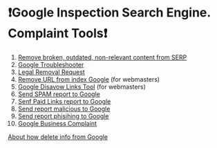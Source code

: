 # ❗Google Inspection Search Engine. Complaint Tools❗

1. <a href="https://search.google.com/search-console/remove-outdated-content">Remove broken, outdated, non-relevant content from SERP</a>
2. <a href="https://support.google.com/legal/troubleshooter/1114905">Google Troubleshooter</a>
3. <a href="https://www.google.com/webmasters/tools/legal-removal-request?complaint_type=14">Legal Removal Request</a>
4. <a href="https://search.google.com/search-console/removals">Remove URL from index Google</a> (for webmasters)
5. <a href="https://search.google.com/search-console/disavow-links">Google Disavow Links Tool</a> (for webmasters)
6. <a href="https://www.google.com/webmasters/tools/spamreportform">Send SPAM report to Google</a>
7. <a href="https://www.google.com/webmasters/tools/paidlinks">Senf Paid Links report to Google</a>
8. <a href="https://safebrowsing.google.com/safebrowsing/report_badware/">Send report malicious to Google</a>
9. <a href="https://safebrowsing.google.com/safebrowsing/report_phish/">Send report phisihing to Google</a>
10. <a href="https://support.google.com/business/contact/gmb_3p_complaints">Google Business Complaint</a>

<a href="https://support.google.com/webmasters/topic/9164606">About how delete info from Google</a>
